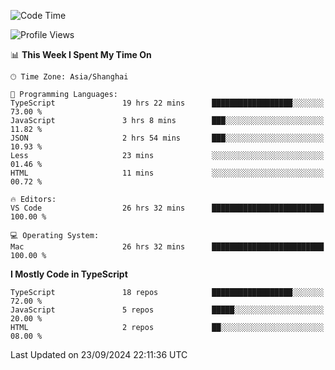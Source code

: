 <!--START_SECTION:waka-->
![Code Time](http://img.shields.io/badge/Code%20Time-6%2C675%20hrs%209%20mins-blue)

![Profile Views](http://img.shields.io/badge/Profile%20Views-0-blue)

📊 **This Week I Spent My Time On** 

```text
🕑︎ Time Zone: Asia/Shanghai

💬 Programming Languages: 
TypeScript               19 hrs 22 mins      ██████████████████░░░░░░░   73.00 % 
JavaScript               3 hrs 8 mins        ███░░░░░░░░░░░░░░░░░░░░░░   11.82 % 
JSON                     2 hrs 54 mins       ███░░░░░░░░░░░░░░░░░░░░░░   10.93 % 
Less                     23 mins             ░░░░░░░░░░░░░░░░░░░░░░░░░   01.46 % 
HTML                     11 mins             ░░░░░░░░░░░░░░░░░░░░░░░░░   00.72 % 

🔥 Editors: 
VS Code                  26 hrs 32 mins      █████████████████████████   100.00 % 

💻 Operating System: 
Mac                      26 hrs 32 mins      █████████████████████████   100.00 % 
```

**I Mostly Code in TypeScript** 

```text
TypeScript               18 repos            ██████████████████░░░░░░░   72.00 % 
JavaScript               5 repos             █████░░░░░░░░░░░░░░░░░░░░   20.00 % 
HTML                     2 repos             ██░░░░░░░░░░░░░░░░░░░░░░░   08.00 % 
```




 Last Updated on 23/09/2024 22:11:36 UTC
<!--END_SECTION:waka-->
